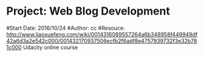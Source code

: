 # Project: Web Blog Development
#Start Date: 2016/10/24
#Author: cc
#Resouce: http://www.liaoxuefeng.com/wiki/0014316089557264a6b348958f449949df42a6d3a2e542c000/001432170937506ecfb2f6adf8e4757939732f3e32b781c000
Udacity online course